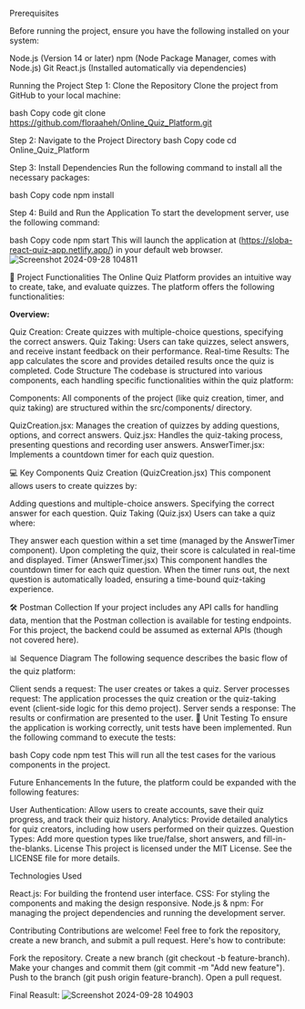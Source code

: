 Prerequisites

Before running the project, ensure you have the following installed on your system:

Node.js (Version 14 or later)
npm (Node Package Manager, comes with Node.js)
Git
React.js (Installed automatically via dependencies)

Running the Project
Step 1: Clone the Repository
Clone the project from GitHub to your local machine:

bash
Copy code
git clone https://github.com/floraaheh/Online_Quiz_Platform.git


Step 2: Navigate to the Project Directory
bash
Copy code
cd Online_Quiz_Platform


Step 3: Install Dependencies
Run the following command to install all the necessary packages:

bash
Copy code
npm install


Step 4: Build and Run the Application
To start the development server, use the following command:

bash
Copy code
npm start
This will launch the application at (https://sloba-react-quiz-app.netlify.app/) in your default web browser.
![Screenshot 2024-09-28 104811](https://github.com/user-attachments/assets/16ccb989-383e-4199-84c5-0ddfc8e8cb3c)

🚀 Project Functionalities
The Online Quiz Platform provides an intuitive way to create, take, and evaluate quizzes. The platform offers the following functionalities:

**Overview:**

Quiz Creation: Create quizzes with multiple-choice questions, specifying the correct answers.
Quiz Taking: Users can take quizzes, select answers, and receive instant feedback on their performance.
Real-time Results: The app calculates the score and provides detailed results once the quiz is completed.
Code Structure
The codebase is structured into various components, each handling specific functionalities within the quiz platform:

Components: All components of the project (like quiz creation, timer, and quiz taking) are structured within the src/components/ directory.

QuizCreation.jsx: Manages the creation of quizzes by adding questions, options, and correct answers.
Quiz.jsx: Handles the quiz-taking process, presenting questions and recording user answers.
AnswerTimer.jsx: Implements a countdown timer for each quiz question.


💻 Key Components
Quiz Creation (QuizCreation.jsx)
This component allows users to create quizzes by:

Adding questions and multiple-choice answers.
Specifying the correct answer for each question.
Quiz Taking (Quiz.jsx)
Users can take a quiz where:

They answer each question within a set time (managed by the AnswerTimer component).
Upon completing the quiz, their score is calculated in real-time and displayed.
Timer (AnswerTimer.jsx)
This component handles the countdown timer for each quiz question. When the timer runs out, the next question is automatically loaded, ensuring a time-bound quiz-taking experience.

🛠️ Postman Collection 
If your project includes any API calls for handling data, mention that the Postman collection is available for testing endpoints. For this project, the backend could be assumed as external APIs (though not covered here).

📊 Sequence Diagram
The following sequence describes the basic flow of the quiz platform:

Client sends a request: The user creates or takes a quiz.
Server processes request: The application processes the quiz creation or the quiz-taking event (client-side logic for this demo project).
Server sends a response: The results or confirmation are presented to the user.
🚦 Unit Testing
To ensure the application is working correctly, unit tests have been implemented. Run the following command to execute the tests:

bash
Copy code
npm test
This will run all the test cases for the various components in the project.

Future Enhancements
In the future, the platform could be expanded with the following features:

User Authentication: Allow users to create accounts, save their quiz progress, and track their quiz history.
Analytics: Provide detailed analytics for quiz creators, including how users performed on their quizzes.
Question Types: Add more question types like true/false, short answers, and fill-in-the-blanks.
License
This project is licensed under the MIT License. See the LICENSE file for more details.

Technologies Used

React.js: For building the frontend user interface.
CSS: For styling the components and making the design responsive.
Node.js & npm: For managing the project dependencies and running the development server.

Contributing
Contributions are welcome! Feel free to fork the repository, create a new branch, and submit a pull request. Here's how to contribute:

Fork the repository.
Create a new branch (git checkout -b feature-branch).
Make your changes and commit them (git commit -m "Add new feature").
Push to the branch (git push origin feature-branch).
Open a pull request.

Final Reasult:
![Screenshot 2024-09-28 104903](https://github.com/user-attachments/assets/a6c84336-80d2-4b95-b9ce-4088688570e3)
